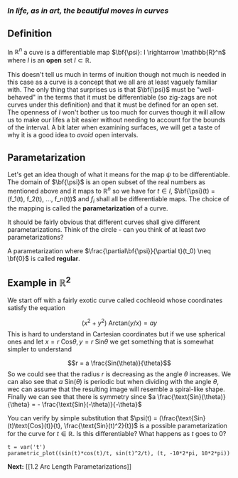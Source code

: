 ### *In life, as in art, the beautiful moves in curves*

## Definition

In $\mathbb{R}^n$ a cuve is a differentiable map $\bf{\psi}: I \rightarrow \mathbb{R}^n$  where $I$ is an **open** set $I \subset \mathbb{R}$.

This doesn't tell us much in terms of inuition though not much is needed in this case as a curve is a concept that we all are at least vaguely familiar with. The only thing that surprises us is that $\bf{\psi}$ must be "well-behaved" in the terms that it must be differentiable (so zig-zags are not curves under this definition) and that it must be defined for an open set. 
The openness of $I$ won't bother us too much for curves though it will allow us to make our lifes a bit easier without needing to account for the bounds of the interval. A bit later when examining surfaces, we will get a taste of why it is a good idea to *avoid* open intervals.

## Parametarization

Let's get an idea though of what it means for the map $\psi$ to be differentiable. The domain of $\bf{\psi}$ is an open subset of the real numbers as mentioned above and it maps to $\mathbb{R}^n$ so we have for $t \in I,$ $\bf{\psi}(t) = (f_1(t), f_2(t), ..., f_n(t))$ and $f_i$ shall all be differentiable maps. The choice of the mapping is called the **parametarization** of a curve. 

It should be fairly obvious that different curves shall give different parametarizations. Think of the circle - can you think of at least *two* parametarizations?

A parametarization where $\frac{\partial\bf{\psi}}{\partial t}(t_0) \neq \bf{0}$ is called **regular**.



## Example in $\mathbb{R}^2$

We start off with a fairly exotic curve called cochleoid whose coordinates satisfy the equation 

$$(x^2 + y^2)\ \text{Arctan}(y/x) = ay$$
This is hard to understand in Cartesian coordinates but if we use spherical ones and let $x = r\ \text{Cos}\theta, y = r\ \text{Sin}\theta$ we get something that is somewhat simpler to understand

$$r = a \frac{Sin(\theta)}{\theta}$$
So we could see that the radius $r$ is decreasing as the angle $\theta$ increases. We can also see that $a\ \text{Sin}(\theta)$ is periodic but when dividing with the angle $\theta$, wec can assume that the resulting image will resemble a spiral-like shape. Finally we can see that there is symmetry since $a \frac{\text{Sin}(\theta)}{\theta} =  - \frac{\text{Sin}(-\theta)}{-\theta}$

You can verify by simple substitution that $\psi(t) = (\frac{\text{Sin}(t)\text{Cos}(t)}{t}, \frac{\text{Sin}(t)^2}{t})$ is a possible parametarization for the curve for $t \in \mathbb{R}$. Is this differentiable? What happens as $t$ goes to 0? 

```sage
t = var('t')
parametric_plot((sin(t)*cos(t)/t, sin(t)^2/t), (t, -10*2*pi, 10*2*pi))
```


**Next:** [[1.2 Arc Length Parametarizations]]